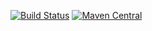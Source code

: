 [![Build Status](https://travis-ci.com/SquirrelGrip/cheti.svg?branch=develop)](https://travis-ci.com/SquirrelGrip/cheti)
[![Maven Central](https://maven-badges.herokuapp.com/maven-central/com.github.squirrelgrip/cheti/badge.svg)](https://maven-badges.herokuapp.com/maven-central/com.github.squirrelgrip/cheti)
